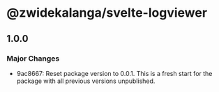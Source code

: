 # @zwidekalanga/svelte-logviewer

## 1.0.0

### Major Changes

- 9ac8667: Reset package version to 0.0.1. This is a fresh start for the package with all previous versions unpublished.
